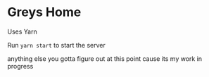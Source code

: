 # Greys Home

Uses Yarn

Run `yarn start` to start the server

anything else you gotta figure out at this point cause its my work in progress